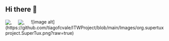 ## Hi there 👋

<a href="https://github-readme-stats.vercel.app/api?username=tiagofcvale&show_icons=true&theme=transparent" style="margin-right: 20px;">
  <img height="150" style="max-width: 100%;" align="center" src="https://github-readme-stats.vercel.app/api?username=tiagofcvale&show_icons=true&theme=transparent" />
</a>
<a href="https://github.com/tiagofcvale/convoychat" style="margin-right: 20px;">
  <img height="150" style="max-width: 100%;" align="center" src="https://github-readme-stats.vercel.app/api/top-langs?username=tiagofcvale&layout=compact&langs_count=8&card_width=280&theme=transparent" />
</a>
![image alt](https://github.com/tiagofcvale/ITWProject/blob/main/Images/org.supertuxproject.SuperTux.png?raw=true)
